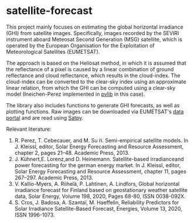 # satellite-forecast
This project mainly focuses on estimating the global horizontal irradiance (GHI) from satellite images. Specifically, images recorded 
by the SEVIRI instrument aboard Meteosat Second Generation (MSG) satellite, which is operated by the European Organisation for the 
Exploitation of Meteorological Satellites (EUMETSAT).

The approach is based on the Heliosat method, in which it is assumed that the reflectance of a pixel is caused by a linear combination 
of ground reflectance and cloud reflectance, which results in the cloud-index. The cloud-index can be converted to the clear-sky index
using an approximate linear relation, from which the GHI can be computed using a clear-sky model (Ineichen-Perez implemented in 
[pvlib](https://pvlib-python.readthedocs.io/en/stable/) in this case).

The library also includes functions to generate GHI forecasts, as well as plotting functions. Raw images can be downloaded via EUMETSAT's 
[data portal](https://eoportal.eumetsat.int) and are read using [Satpy](https://satpy.readthedocs.io/en/stable/).

Relevant literature:
1. R. Perez, T. Cebecauer, and M. Su ́ri. Semi-empirical satellite models.
In J. Kleissl, editor, Solar Energy Forecasting and Resource Assessment,
chapter 2, pages 21–48. Academic Press, 2013.
2. J. Kühnert,E. Lorenz,and D. Heinemann. Satellite-based irradianceand power forecasting for the german energy market. 
In J. Kleissl, editor, Solar Energy Forecasting and Resource Assessment, chapter 11, pages
267–297. Academic Press, 2013.
3. V. Kallio-Myers, A. Riihelä, P. Lahtinen, A. Lindfors,
Global horizontal irradiance forecast for Finland based on geostationary weather satellite data,
Solar Energy,
Volume 198,
2020,
Pages 68-80,
ISSN 0038-092X.
4. S. Cros, J. Badosa, A. Szantaï, M. Haeffelin, Reliability Predictors for Solar Irradiance Satellite-Based Forecast,
Energies, Volume 13, 2020, ISSN 1996-1073.
